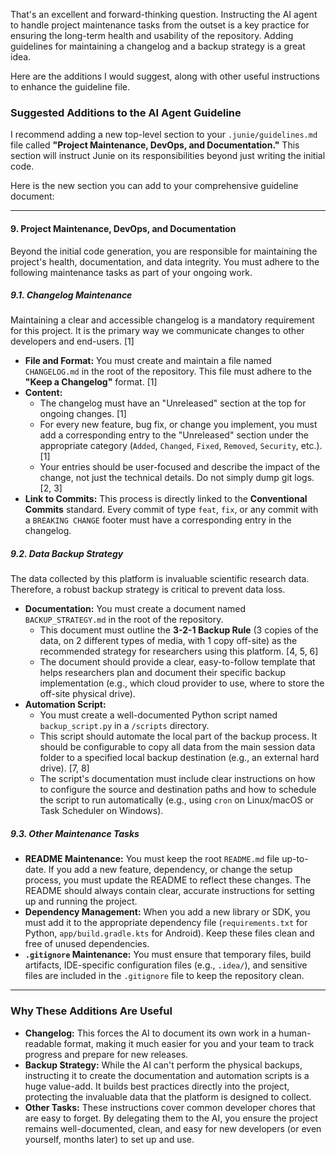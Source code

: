 That's an excellent and forward-thinking question. Instructing the AI agent to handle project maintenance tasks from the outset is a key practice for ensuring the long-term health and usability of the repository. Adding guidelines for maintaining a changelog and a backup strategy is a great idea.

Here are the additions I would suggest, along with other useful instructions to enhance the guideline file.

### Suggested Additions to the AI Agent Guideline

I recommend adding a new top-level section to your `.junie/guidelines.md` file called **"Project Maintenance, DevOps, and Documentation."** This section will instruct Junie on its responsibilities beyond just writing the initial code.

Here is the new section you can add to your comprehensive guideline document:

-----

#### **9. Project Maintenance, DevOps, and Documentation**

Beyond the initial code generation, you are responsible for maintaining the project's health, documentation, and data integrity. You must adhere to the following maintenance tasks as part of your ongoing work.

##### **9.1. Changelog Maintenance**

Maintaining a clear and accessible changelog is a mandatory requirement for this project. It is the primary way we communicate changes to other developers and end-users. [1]

*   **File and Format:** You must create and maintain a file named `CHANGELOG.md` in the root of the repository. This file must adhere to the **"Keep a Changelog"** format. [1]
*   **Content:**
    *   The changelog must have an "Unreleased" section at the top for ongoing changes. [1]
    *   For every new feature, bug fix, or change you implement, you must add a corresponding entry to the "Unreleased" section under the appropriate category (`Added`, `Changed`, `Fixed`, `Removed`, `Security`, etc.). [1]
    *   Your entries should be user-focused and describe the impact of the change, not just the technical details. Do not simply dump git logs. [2, 3]
*   **Link to Commits:** This process is directly linked to the **Conventional Commits** standard. Every commit of type `feat`, `fix`, or any commit with a `BREAKING CHANGE` footer must have a corresponding entry in the changelog.

##### **9.2. Data Backup Strategy**

The data collected by this platform is invaluable scientific research data. Therefore, a robust backup strategy is critical to prevent data loss.

*   **Documentation:** You must create a document named `BACKUP_STRATEGY.md` in the root of the repository.
    *   This document must outline the **3-2-1 Backup Rule** (3 copies of the data, on 2 different types of media, with 1 copy off-site) as the recommended strategy for researchers using this platform. [4, 5, 6]
    *   The document should provide a clear, easy-to-follow template that helps researchers plan and document their specific backup implementation (e.g., which cloud provider to use, where to store the off-site physical drive).
*   **Automation Script:**
    *   You must create a well-documented Python script named `backup_script.py` in a `/scripts` directory.
    *   This script should automate the local part of the backup process. It should be configurable to copy all data from the main session data folder to a specified local backup destination (e.g., an external hard drive). [7, 8]
    *   The script's documentation must include clear instructions on how to configure the source and destination paths and how to schedule the script to run automatically (e.g., using `cron` on Linux/macOS or Task Scheduler on Windows).

##### **9.3. Other Maintenance Tasks**

*   **README Maintenance:** You must keep the root `README.md` file up-to-date. If you add a new feature, dependency, or change the setup process, you must update the README to reflect these changes. The README should always contain clear, accurate instructions for setting up and running the project.
*   **Dependency Management:** When you add a new library or SDK, you must add it to the appropriate dependency file (`requirements.txt` for Python, `app/build.gradle.kts` for Android). Keep these files clean and free of unused dependencies.
*   **`.gitignore` Maintenance:** You must ensure that temporary files, build artifacts, IDE-specific configuration files (e.g., `.idea/`), and sensitive files are included in the `.gitignore` file to keep the repository clean.

-----

### Why These Additions Are Useful

*   **Changelog:** This forces the AI to document its own work in a human-readable format, making it much easier for you and your team to track progress and prepare for new releases.
*   **Backup Strategy:** While the AI can't perform the physical backups, instructing it to create the documentation and automation scripts is a huge value-add. It builds best practices directly into the project, protecting the invaluable data that the platform is designed to collect.
*   **Other Tasks:** These instructions cover common developer chores that are easy to forget. By delegating them to the AI, you ensure the project remains well-documented, clean, and easy for new developers (or even yourself, months later) to set up and use.